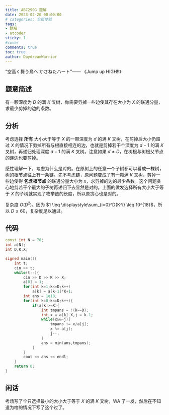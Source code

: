 ```yaml
---
title: ABC290G 题解
date: 2023-02-20 00:00:00
# categories: 全新体验
tags:
- 题解
- atcoder
sticky: 1
#cover
comments: true
toc: true
author: DaydreamWarrior
---
```


“空高く舞う鳥へ かさねたハート”—— 《Jump up HIGH!!》

## 题意简述

有一颗深度为 $D$ 的满 $K$ 叉树，你需要剪掉一些边使其存在大小为 $X$ 的联通分量，求最少剪掉的边的条数。

## 分析

考虑选择 __所有__ 大小大于等于 $X$ 的一颗深度为 $d$ 的满 $K$ 叉树，在剪掉后大小仍超过 $X$ 的情况下剪掉所有与根直接相连的边，也就是剪掉若干个深度为 $d-1$ 的满 $K$ 叉树，再递归处理深度 $d-1$ 的满 $K$ 叉树。注意如果 $d \ne D$，在树根与树根父节点的连边也要剪掉。

感性理解一下，考虑为什么是对的。在原树上的任意一个子树都可以看成一棵树，树的根节点往上有一条链。先不考虑链，原问题变成了有一颗满 $K$ 叉树，剪掉一些边使得 __包含根节点__ 的联通分量大小为 $x$，求剪掉的边的最少条数。这个问题贪心地剪若干个最大的子树再递归下去显然是对的。上面的做发选择所有大小大于等于 $X$ 的子树就实现了枚举链的长度，所以原贪心也是对的。

复杂度 $O(D^2)$。因为 $1 \leq \displaystyle\sum_{i=0}^D{K^i} \leq 10^{18}$，所以 $D \leq 60$，复杂度足以通过。

## 代码
```cpp
const int N = 70;
int a[N];
int D,K,X;

signed main(){
    int t;
    cin >> t;
    while(t--){
        cin >> D >> K >> X;
        a[0] = 1;
        for(int k=1;k<=D;k++)
            a[k] = a[k-1]*K+1;
        int ans = 1e18;
        for(int k=0;k<=D;k++){
            if(a[k]>=X){
                int tmpans = !(k==D);
                int x = a[k]-X,j = k-1;
                while(x&&~j){
                    tmpans += x/a[j];
                    x %= a[j];
                    j--;
                }
                ans = min(ans,tmpans);
            }
        }
        cout << ans << endl;
    }
    return 0;
}
```

## 闲话

考场写了个只选择最小的大小大于等于 $X$ 的满 $K$ 叉树，WA 了一发，然后在不知道为啥的情况下写了这个过了。